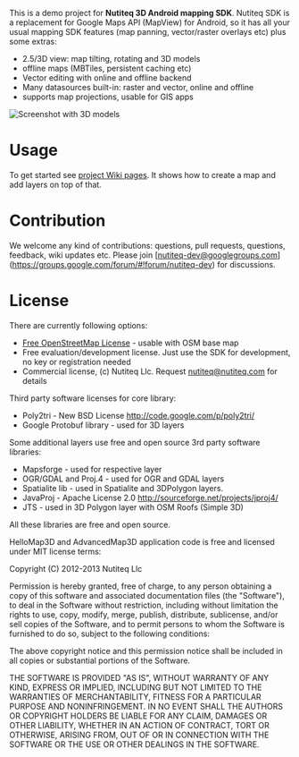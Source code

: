 This is a demo project for **Nutiteq 3D Android mapping SDK**. Nutiteq SDK is a replacement for Google Maps API (MapView) for Android, so it has all your usual mapping SDK features (map panning, vector/raster overlays etc) plus some extras: 
* 2.5/3D view: map tilting, rotating and 3D models
* offline maps (MBTiles, persistent caching etc)
* Vector editing with online and offline backend
* Many datasources built-in: raster and vector, online and offline
* supports map projections, usable for GIS apps

![Screenshot with 3D models](https://dl.dropbox.com/u/3573333/mapxt_3d_tallinn_device-2012-07-25-124845.png)

# Usage
To get started see [project Wiki pages](https://github.com/nutiteq/hellomap3d/wiki). It shows how to create a map and add layers on top of that.

# Contribution 
We welcome any kind of contributions: questions, pull requests, questions, feedback, wiki updates etc. Please join [nutiteq-dev@googlegroups.com] (https://groups.google.com/forum/#!forum/nutiteq-dev) for discussions.

# License
There are currently following options:
* [Free OpenStreetMap License](https://github.com/nutiteq/hellomap3d/wiki/Free-openstreetmap-license) - usable with OSM base map
* Free evaluation/development license. Just use the SDK for development, no key or registration needed
* Commercial license, (c) Nutiteq Llc. Request nutiteq@nutiteq.com for details

Third party software licenses for core library:
* Poly2tri - New BSD License http://code.google.com/p/poly2tri/
* Google Protobuf library - used for 3D layers

Some additional layers use free and open source 3rd party software libraries:
* Mapsforge - used for respective layer
* OGR/GDAL and Proj.4 - used for OGR and GDAL layers
* Spatialite lib - used in Spatialite and 3DPolygon layers. 
* JavaProj - Apache License 2.0 http://sourceforge.net/projects/jproj4/ 
* JTS - used in 3D Polygon layer with OSM Roofs (Simple 3D)
 
All these libraries are free and open source.

HelloMap3D and AdvancedMap3D application code is free and licensed under MIT license terms:

Copyright (C) 2012-2013 Nutiteq Llc

Permission is hereby granted, free of charge, to any person obtaining a copy of this software and associated documentation files (the "Software"), to deal in the Software without restriction, including without limitation the rights to use, copy, modify, merge, publish, distribute, sublicense, and/or sell copies of the Software, and to permit persons to whom the Software is furnished to do so, subject to the following conditions:

The above copyright notice and this permission notice shall be included in all copies or substantial portions of the Software.

THE SOFTWARE IS PROVIDED "AS IS", WITHOUT WARRANTY OF ANY KIND, EXPRESS OR IMPLIED, INCLUDING BUT NOT LIMITED TO THE WARRANTIES OF MERCHANTABILITY, FITNESS FOR A PARTICULAR PURPOSE AND NONINFRINGEMENT. IN NO EVENT SHALL THE AUTHORS OR COPYRIGHT HOLDERS BE LIABLE FOR ANY CLAIM, DAMAGES OR OTHER LIABILITY, WHETHER IN AN ACTION OF CONTRACT, TORT OR OTHERWISE, ARISING FROM, OUT OF OR IN CONNECTION WITH THE SOFTWARE OR THE USE OR OTHER DEALINGS IN THE SOFTWARE.
